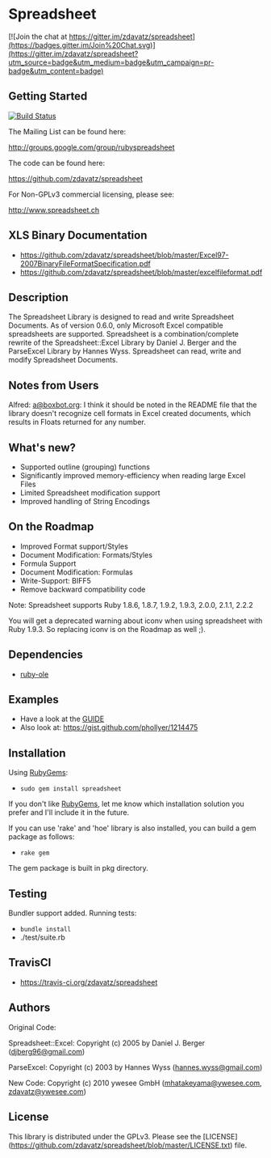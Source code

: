 # Spreadsheet

[![Join the chat at https://gitter.im/zdavatz/spreadsheet](https://badges.gitter.im/Join%20Chat.svg)](https://gitter.im/zdavatz/spreadsheet?utm_source=badge&utm_medium=badge&utm_campaign=pr-badge&utm_content=badge)

## Getting Started
[![Build Status](https://secure.travis-ci.org/zdavatz/spreadsheet.png)](http://travis-ci.org/zdavatz/spreadsheet)

The Mailing List can be found here:

http://groups.google.com/group/rubyspreadsheet

The code can be found here:

https://github.com/zdavatz/spreadsheet

For Non-GPLv3 commercial licensing, please see:

http://www.spreadsheet.ch

## XLS Binary Documentation
* https://github.com/zdavatz/spreadsheet/blob/master/Excel97-2007BinaryFileFormatSpecification.pdf
* https://github.com/zdavatz/spreadsheet/blob/master/excelfileformat.pdf

## Description

The Spreadsheet Library is designed to read and write Spreadsheet Documents.
As of version 0.6.0, only Microsoft Excel compatible spreadsheets are
supported. Spreadsheet is a combination/complete rewrite of the
Spreadsheet::Excel Library by Daniel J. Berger and the ParseExcel Library by
Hannes Wyss. Spreadsheet can read, write and modify Spreadsheet Documents.

## Notes from Users

Alfred: a@boxbot.org: I think it should be noted in the README file that the library doesn't
recognize cell formats in Excel created documents, which results in
Floats returned for any number.

## What's new?

* Supported outline (grouping) functions
* Significantly improved memory-efficiency when reading large Excel Files
* Limited Spreadsheet modification support
* Improved handling of String Encodings


## On the Roadmap

* Improved Format support/Styles
* Document Modification: Formats/Styles
* Formula Support
* Document Modification: Formulas
* Write-Support: BIFF5
* Remove backward compatibility code

Note: Spreadsheet supports Ruby 1.8.6, 1.8.7, 1.9.2, 1.9.3, 2.0.0, 2.1.1, 2.2.2

You will get a deprecated warning about iconv when using spreadsheet with Ruby
1.9.3. So replacing iconv is on the Roadmap as well ;).

## Dependencies

* [ruby-ole](http://code.google.com/p/ruby-ole/)


## Examples

* Have a look at the [GUIDE](https://github.com/zdavatz/spreadsheet/blob/master/GUIDE.md)
* Also look at: https://gist.github.com/phollyer/1214475

## Installation

Using [RubyGems](http://www.rubygems.org):

* `sudo gem install spreadsheet`

If you don't like [RubyGems](http://www.rubygems.org), let me know which
installation solution you prefer and I'll include it in the future.

If you can use 'rake' and 'hoe' library is also installed, you can 
build a gem package as follows:

* `rake gem`

The gem package is built in pkg directory.

## Testing

Bundler support added.
Running tests:
* `bundle install`
* ./test/suite.rb

## TravisCI 

* https://travis-ci.org/zdavatz/spreadsheet

## Authors

Original Code:

Spreadsheet::Excel:
Copyright (c) 2005 by Daniel J. Berger (djberg96@gmail.com)

ParseExcel:
Copyright (c) 2003 by Hannes Wyss (hannes.wyss@gmail.com)

New Code:
Copyright (c) 2010 ywesee GmbH (mhatakeyama@ywesee.com, zdavatz@ywesee.com)


## License

This library is distributed under the GPLv3.
Please see the [LICENSE] (https://github.com/zdavatz/spreadsheet/blob/master/LICENSE.txt) file.

